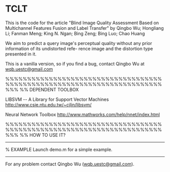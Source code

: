 # TCLT
This is the code for the article "Blind Image Quality Assessment Based on Multichannel Features Fusion and 
Label Transfer" by Qingbo Wu; Hongliang Li; Fanman Meng; King N. Ngan; Bing Zeng; Bing Luo; Chao Huang 

We aim to predict a query image's perceptual quality without any prior information of its undistorted refe-
rence image and the distortion type presented in it. 

This is a vanilla version, so if you find a bug, contact Qingbo Wu at 
wqb.uestc@gmail.com

%%%%%%%%%%%%%%%%%%%%%%%%%%%%%%%%%%%%%%%%%%%%%%%%%%%%%%%%%%%%%%%%%%%%%%%%%%%
%% DEPENDENT TOOLBOX

LIBSVM -- A Library for Support Vector Machines
http://www.csie.ntu.edu.tw/~cjlin/libsvm/

Neural Network Toolbox
http://www.mathworks.com/help/nnet/index.html

%%%%%%%%%%%%%%%%%%%%%%%%%%%%%%%%%%%%%%%%%%%%%%%%%%%%%%%%%%%%%%%%%%%%%%%%%%%
%% HOW TO USE IT?
___________________________________________________________________________
% EXAMPLE
Launch demo.m for a simple example.
_____________________________________________________________________________________________________________
For any problem contact Qingbo Wu (wqb.uestc@gmail.com).
